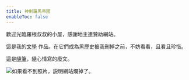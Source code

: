 ```yaml
---
title: 神剩羅馬帝國
enableToc: false
---
```


歡迎光臨羅根叔叔的小屋，感謝地主連贊助網站。

這是我的[文學](https://logan-of-suburbia.github.io/quartz/tags/%E6%96%87%E5%AD%B8/) 作品。在它們成為黑歷史被我刪掉之前，不妨看看，且看且珍惜。

這是[隨筆](https://logan-of-suburbia.github.io/quartz/tags/%E9%9A%A8%E7%AD%86/)，隨心情寫的廢文。

![如果看不到照片，説明網站爛掉了。](https://scontent.fkul15-1.fna.fbcdn.net/v/t39.30808-6/285982956_1070949353830083_2148659921024060908_n.jpg?_nc_cat=106&ccb=1-7&_nc_sid=e3f864&_nc_ohc=FrvouyNkXeAAX9Un_lR&_nc_ht=scontent.fkul15-1.fna&oh=00_AfDRMKSRiz9WXZecpDTxhCRerXatAKyFVJKYFug3_pcChA&oe=638508FB)

